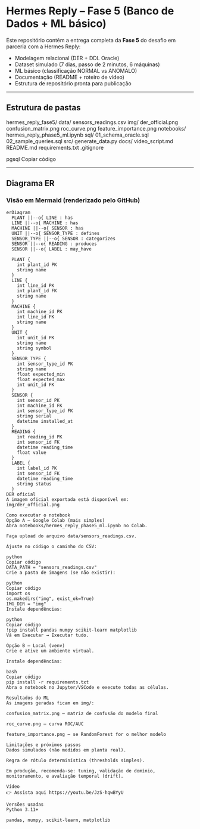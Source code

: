 # Hermes Reply – Fase 5 (Banco de Dados + ML básico)

Este repositório contém a entrega completa da **Fase 5** do desafio em parceria com a Hermes Reply:

- Modelagem relacional (DER + DDL Oracle)  
- Dataset simulado (7 dias, passo de 2 minutos, 6 máquinas)  
- ML básico (classificação NORMAL vs ANOMALO)  
- Documentação (README + roteiro de vídeo)  
- Estrutura de repositório pronta para publicação  

---

## Estrutura de pastas

hermes_reply_fase5/
data/
sensors_readings.csv
img/
der_official.png
confusion_matrix.png
roc_curve.png
feature_importance.png
notebooks/
hermes_reply_phase5_ml.ipynb
sql/
01_schema_oracle.sql
02_sample_queries.sql
src/
generate_data.py
docs/
video_script.md
README.md
requirements.txt
.gitignore

pgsql
Copiar código

---

## Diagrama ER

### Visão em Mermaid (renderizado pelo GitHub)

```mermaid
erDiagram
  PLANT ||--o{ LINE : has
  LINE ||--o{ MACHINE : has
  MACHINE ||--o{ SENSOR : has
  UNIT ||--o{ SENSOR_TYPE : defines
  SENSOR_TYPE ||--o{ SENSOR : categorizes
  SENSOR ||--o{ READING : produces
  SENSOR ||--o{ LABEL : may_have

  PLANT {
    int plant_id PK
    string name
  }
  LINE {
    int line_id PK
    int plant_id FK
    string name
  }
  MACHINE {
    int machine_id PK
    int line_id FK
    string name
  }
  UNIT {
    int unit_id PK
    string name
    string symbol
  }
  SENSOR_TYPE {
    int sensor_type_id PK
    string name
    float expected_min
    float expected_max
    int unit_id FK
  }
  SENSOR {
    int sensor_id PK
    int machine_id FK
    int sensor_type_id FK
    string serial
    datetime installed_at
  }
  READING {
    int reading_id PK
    int sensor_id FK
    datetime reading_time
    float value
  }
  LABEL {
    int label_id PK
    int sensor_id FK
    datetime reading_time
    string status
  }
DER oficial
A imagem oficial exportada está disponível em:
img/der_official.png

Como executar o notebook
Opção A – Google Colab (mais simples)
Abra notebooks/hermes_reply_phase5_ml.ipynb no Colab.

Faça upload do arquivo data/sensors_readings.csv.

Ajuste no código o caminho do CSV:

python
Copiar código
DATA_PATH = "sensors_readings.csv"
Crie a pasta de imagens (se não existir):

python
Copiar código
import os
os.makedirs("img", exist_ok=True)
IMG_DIR = "img"
Instale dependências:

python
Copiar código
!pip install pandas numpy scikit-learn matplotlib
Vá em Executar → Executar tudo.

Opção B – Local (venv)
Crie e ative um ambiente virtual.

Instale dependências:

bash
Copiar código
pip install -r requirements.txt
Abra o notebook no Jupyter/VSCode e execute todas as células.

Resultados do ML
As imagens geradas ficam em img/:

confusion_matrix.png – matriz de confusão do modelo final

roc_curve.png – curva ROC/AUC

feature_importance.png – se RandomForest for o melhor modelo

Limitações e próximos passos
Dados simulados (não medidos em planta real).

Regra de rótulo determinística (thresholds simples).

Em produção, recomenda-se: tuning, validação de domínio, monitoramento, e avaliação temporal (drift).

Vídeo 
👉 Assista aqui https://youtu.be/JzS-hqwBYyU

Versões usadas
Python 3.11+

pandas, numpy, scikit-learn, matplotlib
